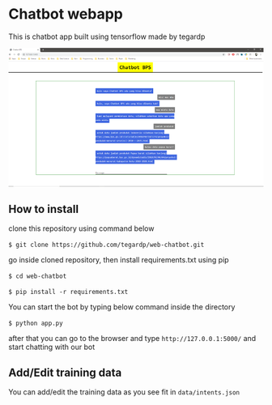 # Chatbot webapp

This is chatbot app built using tensorflow made by tegardp

![screenshot](assets/screenshot.PNG)

## How to install

clone this repository using command below

`$ git clone https://github.com/tegardp/web-chatbot.git`

go inside cloned repository, then install requirements.txt using pip

`$ cd web-chatbot`

`$ pip install -r requirements.txt`

You can start the bot by typing below command inside the directory

`$ python app.py`

after that you can go to the browser and type `http://127.0.0.1:5000/` and start chatting with our bot

## Add/Edit training data

You can add/edit the training data as you see fit in `data/intents.json`
